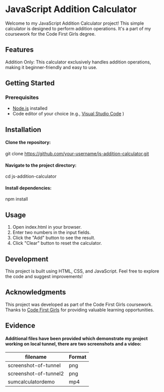 # JavaScript Addition Calculator
Welcome to my JavaScript Addition Calculator project! This simple calculator is designed to perform addition operations. It's a part of my coursework for the Code First Girls degree.

## Features
Addition Only: This calculator exclusively handles addition operations, making it beginner-friendly and easy to use.

## Getting Started
### Prerequisites

- [Node.js](https://nodejs.org/en/) installed
- Code editor of your choice (e.g., [Visual Studio Code](https://code.visualstudio.com/) )

## Installation

#### Clone the repository:
git clone https://github.com/your-username/js-addition-calculator.git

#### Navigate to the project directory:
cd js-addition-calculator

#### Install dependencies:
npm install

## Usage
1. Open index.html in your browser.
2. Enter two numbers in the input fields.
3. Click the "Add" button to see the result.
4. Click "Clear" button to reset the calculator.

## Development
This project is built using HTML, CSS, and JavaScript.
Feel free to explore the code and suggest improvements!

## Acknowledgments
This project was developed as part of the Code First Girls coursework.
Thanks to [Code First Girls](https://codefirstgirls.com/) for providing valuable learning opportunities.

## Evidence
#### Additional files have been provided which demonstrate my project working on local tunnel, there are two screenshots and a video:

| filename    | Format |
| -------- | ------- |
| screenshot-of-tunnel  | png    |
| screenshot-of-tunnel2 | png    |
| sumcalculatordemo    | mp4    |

